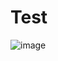 # Test
![image](https://user-images.githubusercontent.com/91581152/215302252-572ee470-7484-4dd9-b19e-643f4e4756c8.png)
